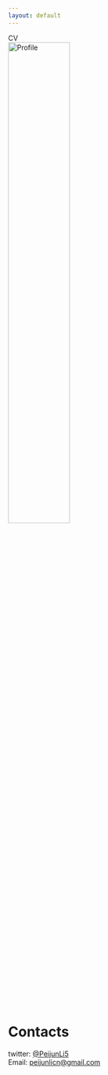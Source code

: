 ```yaml
---
layout: default
---
```

CV  
<img src="./assets/images/researchgate.jpg" alt="Profile" style="width: 50%; height: auto;">

# Contacts
twitter: [@PeijunLi5](https://twitter.com/PeijunLi5)  
Email: [peijunlicn@gmail.com](peijunlicn@gmail.com)  
